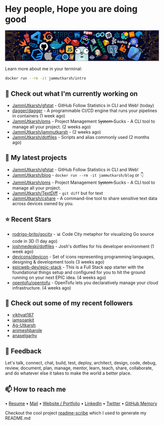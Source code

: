 # Hey people, Hope you are doing good

![Image](https://github.com/JammUtkarsh/jammutkarsh/blob/main/github-banner.png?raw=true)

Learn more about me in your terminal:

```bash
docker run --rm -it jammutkarsh/intro
```

## 👷 Check out what I'm currently working on

- [JammUtkarsh/gfstat](https://github.com/JammUtkarsh/gfstat) - GitHub Follow Statistics in CLI and Web! (today)
- [dagger/dagger](https://github.com/dagger/dagger) - A programmable CI/CD engine that runs your pipelines in containers (1 week ago)
- [JammUtkarsh/pms](https://github.com/JammUtkarsh/pms) - Project Management  S̶y̶s̶t̶e̶m̶ Sucks - A CLI tool to manage all your project.  (2 weeks ago)
- [JammUtkarsh/jammutkarsh](https://github.com/JammUtkarsh/jammutkarsh) -  (2 weeks ago)
- [JammUtkarsh/dotfiles](https://github.com/JammUtkarsh/dotfiles) - Scripts and alias commonly used (2 months ago)

## 🌱 My latest projects

- [JammUtkarsh/gfstat](https://github.com/JammUtkarsh/gfstat) - GitHub Follow Statistics in CLI and Web!
- [JammUtkarsh/blog](https://github.com/JammUtkarsh/blog) - `docker run --rm -it jammutkarsh/blog` or 👇 
- [JammUtkarsh/pms](https://github.com/JammUtkarsh/pms) - Project Management  S̶y̶s̶t̶e̶m̶ Sucks - A CLI tool to manage all your project. 
- [JammUtkarsh/TextDiff](https://github.com/JammUtkarsh/TextDiff) - `git diff` but for text
- [JammUtkarsh/cshare](https://github.com/JammUtkarsh/cshare) - A command-line tool to share sensitive text data across devices owned by you.

## ⭐ Recent Stars

- [rodrigo-brito/gocity](https://github.com/rodrigo-brito/gocity) - :bar_chart: Code City metaphor for visualizing Go source code in 3D (1 day ago)
- [joshmedeski/dotfiles](https://github.com/joshmedeski/dotfiles) - Josh&#39;s dotfiles for his developer environment (1 week ago)
- [devicons/devicon](https://github.com/devicons/devicon) - Set of icons representing programming languages, designing &amp; development tools (3 weeks ago)
- [epicweb-dev/epic-stack](https://github.com/epicweb-dev/epic-stack) - This is a Full Stack app starter with the foundational things setup and configured for you to hit the ground running on your next EPIC idea. (4 weeks ago)
- [opentofu/opentofu](https://github.com/opentofu/opentofu) - OpenTofu lets you declaratively manage your cloud infrastructure. (4 weeks ago)

## 👯 Check out some of my recent followers

- [vikhyat187](https://github.com/vikhyat187)
- [iamsoankit](https://github.com/iamsoankit)
- [Ag-Utkarsh](https://github.com/Ag-Utkarsh)
- [animeshbarole](https://github.com/animeshbarole)
- [anaselgarhy](https://github.com/anaselgarhy)

## 💬 Feedback

Let's talk, connect, chat, build, test, deploy, architect, design, code, debug, review, document, plan, manage, mentor, learn, teach, share, collaborate, and do whatever else it takes to make the world a better place.

## 📫 How to reach me

  &bullet; [Resume](https://links.utkarshchourasia.in/resume)
  &bullet; [Mail](mailto:mail@utkarshchourasia.in)
  &bullet; [Website / Portfolio](https://utkarshchourasia.in/)
  &bullet; [LinkedIn](https://www.linkedin.com/in/5utkarshc/)
  &bullet; [Twitter](https://twitter.com/JammUtkarsh)
  &bullet; [GitHub Memory](https://githubmemory.com/@JammUtkarsh)

Checkout the cool project [readme-scribe](https://github.com/muesli/readme-scribe) which I used to generate my README.md
